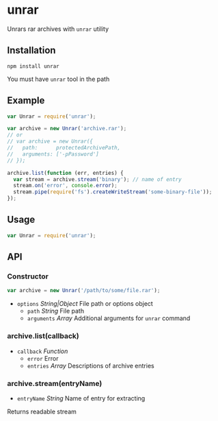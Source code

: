 # unrar

Unrars rar archives with `unrar` utility

## Installation

`npm install unrar`

You must have `unrar` tool in the path

## Example

```js
var Unrar = require('unrar');

var archive = new Unrar('archive.rar');
// or
// var archive = new Unrar({
//   path:      protectedArchivePath,
//   arguments: ['-pPassword']
// });

archive.list(function (err, entries) {
  var stream = archive.stream('binary'); // name of entry
  stream.on('error', console.error);
  stream.pipe(require('fs').createWriteStream('some-binary-file'));
});
```

## Usage

```js
var Unrar = require('unrar');
```

## API

### Constructor

```js
var archive = new Unrar('/path/to/some/file.rar');
```

* `options` *String|Object* File path or options object
  - `path` *String* File path
  - `arguments` *Array* Additional arguments for `unrar` command

### archive.list(callback)

* `callback` *Function*
  - `error` Error
  - `entries` *Array* Descriptions of archive entries

### archive.stream(entryName)

* `entryName` *String* Name of entry for extracting

Returns readable stream
